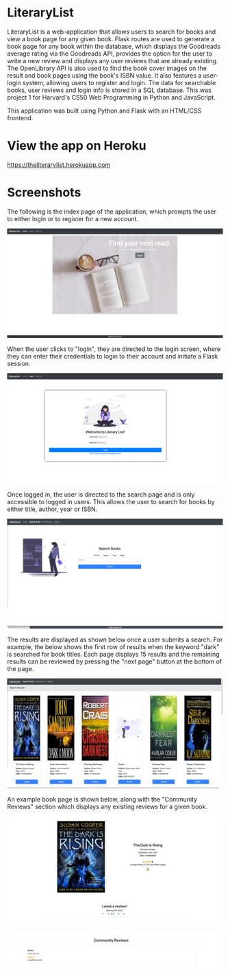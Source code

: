 # LiteraryList

LiteraryList is a web-application that allows users to search for books and view a book page for any given book. Flask routes are used to generate a book page for any book within the database, which displays the Goodreads average rating via the Goodreads API, provides the option for the user to write a new review and displays any user reviews that are already existing. The OpenLibrary API is also used to find the book cover images on the result and book pages using the book's ISBN value. It also features a user-login system, allowing users to register and login. The data for searchable books, user reviews and login info is stored in a SQL database. This was project 1 for Harvard's CS50 Web Programming in Python and JavaScript.

This application was built using Python and Flask with an HTML/CSS frontend.

# View the app on Heroku
https://theliterarylist.herokuapp.com

# Screenshots

The following is the index page of the application, which prompts the user to either login or to register for a new account.

![](static/images/screenshot1.png)

When the user clicks to "login", they are directed to the login screen, where they can enter their credentials to login to their account and initiate a Flask session.

![](static/images/screenshot2.png)

Once logged in, the user is directed to the search page and is only accessible to logged in users. This allows the user to search for books by either title, author, year or ISBN.

![](static/images/screenshot3.png)

The results are displayed as shown below once a user submits a search. For example, the below shows the first row of results when the keyword "dark" is searched for book titles. Each page displays 15 results and the remaining results can be reviewed by pressing the "next page" button at the bottom of the page. 

![](static/images/screenshot4.png)

An example book page is shown below, along with the "Community Reviews" section which displays any existing reviews for a given book.

![](static/images/screenshot5.png)

![](static/images/screenshot6.png)
